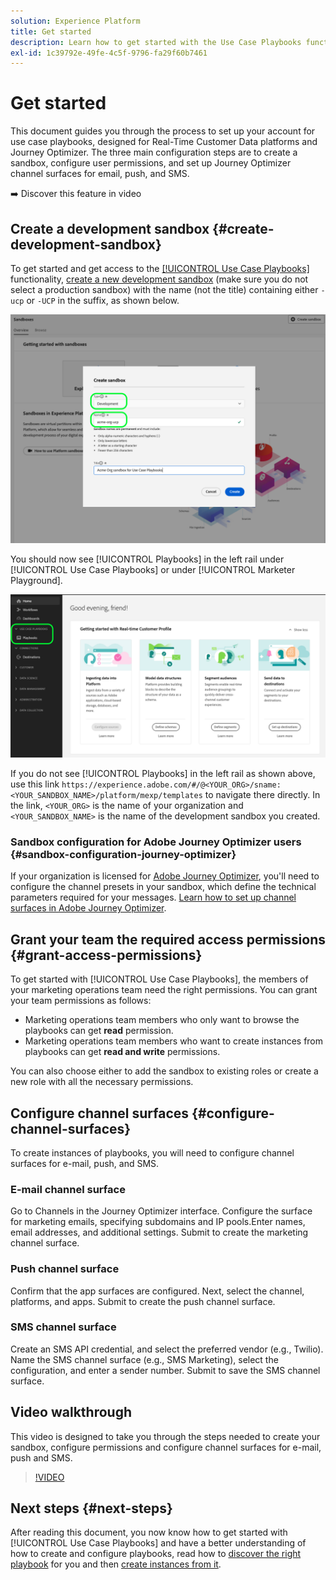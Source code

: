 ```yaml
---
solution: Experience Platform
title: Get started
description: Learn how to get started with the Use Case Playbooks functionality.
exl-id: 1c39792e-49fe-4c5f-9796-fa29f60b7461
---
```


# Get started

This document guides you through the process to set up your account for use case playbooks, designed for Real-Time Customer Data platforms and Journey Optimizer. The three main configuration steps are to create a sandbox, configure user permissions, and set up Journey Optimizer channel surfaces for email, push, and SMS.

➡️ Discover this feature in video

## Create a development sandbox {#create-development-sandbox}

To get started and get access to the [[!UICONTROL Use Case Playbooks]](/help/use-case-playbooks/playbooks/overview.md) functionality, [create a new development sandbox](/help/sandboxes/ui/user-guide.md#create) (make sure you do not select a production sandbox) with the name (not the title) containing either `-ucp` or `-UCP` in the suffix, as shown below.

![Create a development sandbox for use case playbooks](/help/use-case-playbooks/assets/playbooks/get-started/create-sandbox-ucp.png)

You should now see [!UICONTROL Playbooks] in the left rail under [!UICONTROL Use Case Playbooks] or under [!UICONTROL Marketer Playground].

![Use Case Playbooks in the UI after creating sandbox.](/help/use-case-playbooks/assets/playbooks/get-started/ucp-sandbox-in-ui.png)

If you do not see [!UICONTROL Playbooks] in the left rail as shown above, use this link `https://experience.adobe.com/#/@<YOUR_ORG>/sname:<YOUR_SANDBOX_NAME>/platform/mexp/templates` to navigate there directly. In the link, `<YOUR_ORG>` is the name of your organization and `<YOUR_SANDBOX_NAME>` is the name of the development sandbox you created. 

### Sandbox configuration for Adobe Journey Optimizer users {#sandbox-configuration-journey-optimizer}

If your organization is licensed for [Adobe Journey Optimizer](https://experienceleague.adobe.com/docs/journey-optimizer/using/ajo-home.html), you'll need to configure the channel presets in your sandbox, which define the technical parameters required for your messages. [Learn how to set up channel surfaces in Adobe Journey Optimizer](https://experienceleague.adobe.com/docs/journey-optimizer/using/configuration/channel-surfaces.html).

## Grant your team the required access permissions {#grant-access-permissions}

To get started with [!UICONTROL Use Case Playbooks], the members of your marketing operations team need the right permissions. You can grant your team permissions as follows:

* Marketing operations team members who only want to browse the playbooks can get **read** permission.
* Marketing operations team members who want to create instances from playbooks can get **read and write** permissions.

You can also choose either to add the sandbox to existing roles or create a new role with all the necessary permissions. 

## Configure channel surfaces {#configure-channel-surfaces}

To create instances of playbooks, you will need to configure channel surfaces for e-mail, push, and SMS. 

### E-mail channel surface

Go to Channels in the Journey Optimizer interface. Configure the surface for marketing emails, specifying subdomains and IP pools.Enter names, email addresses, and additional settings. Submit to create the marketing channel surface.

### Push channel surface

Confirm that the app surfaces are configured. Next, select the channel, platforms, and apps. Submit to create the push channel surface.

### SMS channel surface

Create an SMS API credential, and select the preferred vendor (e.g., Twilio). Name the SMS channel surface (e.g., SMS Marketing), select the configuration, and enter a sender number. Submit to save the SMS channel surface.

## Video walkthrough

This video is designed to take you through the steps needed to create your sandbox, configure permissions and configure channel surfaces for e-mail, push and SMS.

>[!VIDEO](https://video.tv.adobe.com/v/3426987?learn=on)

## Next steps {#next-steps}

After reading this document, you now know how to get started with [!UICONTROL Use Case Playbooks] and have a better understanding of how to create and configure playbooks, read how to [discover the right playbook](/help/use-case-playbooks/playbooks/discover.md) for you and then [create instances from it](/help/use-case-playbooks/playbooks/create-share-reuse.md).